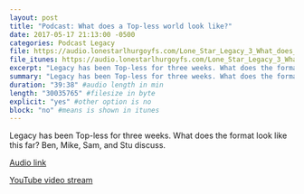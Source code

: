 ```yaml
---
layout: post
title: "Podcast: What does a Top-less world look like?"
date: 2017-05-17 21:13:00 -0500
categories: Podcast Legacy
file: https://audio.lonestarlhurgoyfs.com/Lone_Star_Legacy_3_What_does_the_Top-less_format_look_like.mp3
file_itunes: https://audio.lonestarlhurgoyfs.com/Lone_Star_Legacy_3_What_does_the_Top-less_format_look_like.mp3
excerpt: "Legacy has been Top-less for three weeks. What does the format look like this far?" 
summary: "Legacy has been Top-less for three weeks. What does the format look like this far?" 
duration: "39:38" #audio length in min
length: "30035765" #filesize in byte
explicit: "yes" #other option is no
block: "no" #means is shown in itunes
---
```


Legacy has been Top-less for three weeks. What does the format look like this far? Ben, Mike, Sam, and Stu discuss.

[Audio link](https://audio.lonestarlhurgoyfs.com/Lone_Star_Legacy_3_What_does_the_Top-less_format_look_like.mp3)

[YouTube video stream](https://www.youtube.com/watch?v=9PS9wfA7nTk)